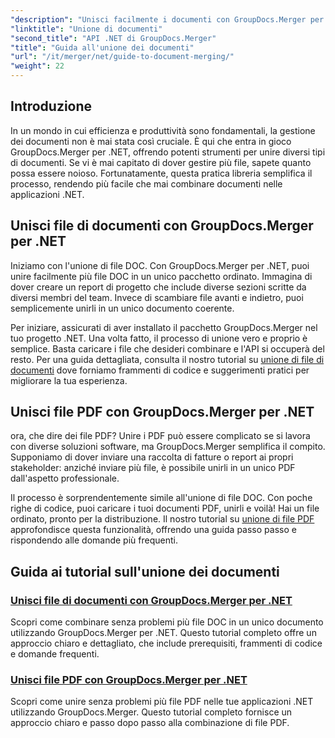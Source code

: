 ```yaml
---
"description": "Unisci facilmente i documenti con GroupDocs.Merger per .NET. Esplora tutorial passo passo su come unire efficacemente file DOC e PDF."
"linktitle": "Unione di documenti"
"second_title": "API .NET di GroupDocs.Merger"
"title": "Guida all'unione dei documenti"
"url": "/it/merger/net/guide-to-document-merging/"
"weight": 22
---
```


## Introduzione

In un mondo in cui efficienza e produttività sono fondamentali, la gestione dei documenti non è mai stata così cruciale. È qui che entra in gioco GroupDocs.Merger per .NET, offrendo potenti strumenti per unire diversi tipi di documenti. Se vi è mai capitato di dover gestire più file, sapete quanto possa essere noioso. Fortunatamente, questa pratica libreria semplifica il processo, rendendo più facile che mai combinare documenti nelle applicazioni .NET.

## Unisci file di documenti con GroupDocs.Merger per .NET

Iniziamo con l'unione di file DOC. Con GroupDocs.Merger per .NET, puoi unire facilmente più file DOC in un unico pacchetto ordinato. Immagina di dover creare un report di progetto che include diverse sezioni scritte da diversi membri del team. Invece di scambiare file avanti e indietro, puoi semplicemente unirli in un unico documento coerente. 

Per iniziare, assicurati di aver installato il pacchetto GroupDocs.Merger nel tuo progetto .NET. Una volta fatto, il processo di unione vero e proprio è semplice. Basta caricare i file che desideri combinare e l'API si occuperà del resto. Per una guida dettagliata, consulta il nostro tutorial su [unione di file di documenti](./merge-document-files/) dove forniamo frammenti di codice e suggerimenti pratici per migliorare la tua esperienza.

## Unisci file PDF con GroupDocs.Merger per .NET

ora, che dire dei file PDF? Unire i PDF può essere complicato se si lavora con diverse soluzioni software, ma GroupDocs.Merger semplifica il compito. Supponiamo di dover inviare una raccolta di fatture o report ai propri stakeholder: anziché inviare più file, è possibile unirli in un unico PDF dall'aspetto professionale.

Il processo è sorprendentemente simile all'unione di file DOC. Con poche righe di codice, puoi caricare i tuoi documenti PDF, unirli e voilà! Hai un file ordinato, pronto per la distribuzione. Il nostro tutorial su [unione di file PDF](./merge-pdf-files/) approfondisce questa funzionalità, offrendo una guida passo passo e rispondendo alle domande più frequenti.

## Guida ai tutorial sull'unione dei documenti
### [Unisci file di documenti con GroupDocs.Merger per .NET](./merge-document-files/)
Scopri come combinare senza problemi più file DOC in un unico documento utilizzando GroupDocs.Merger per .NET. Questo tutorial completo offre un approccio chiaro e dettagliato, che include prerequisiti, frammenti di codice e domande frequenti.
### [Unisci file PDF con GroupDocs.Merger per .NET](./merge-pdf-files/)
Scopri come unire senza problemi più file PDF nelle tue applicazioni .NET utilizzando GroupDocs.Merger. Questo tutorial completo fornisce un approccio chiaro e passo dopo passo alla combinazione di file PDF.